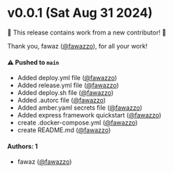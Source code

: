 # v0.0.1 (Sat Aug 31 2024)

:tada: This release contains work from a new contributor! :tada:

Thank you, fawaz ([@fawazzo](https://github.com/fawazzo)), for all your work!

#### ⚠️ Pushed to `main`

- Added deploy.yml file ([@fawazzo](https://github.com/fawazzo))
- Added release.yml file ([@fawazzo](https://github.com/fawazzo))
- Added deploy.sh file ([@fawazzo](https://github.com/fawazzo))
- Added .autorc file ([@fawazzo](https://github.com/fawazzo))
- Added amber.yaml secrets file ([@fawazzo](https://github.com/fawazzo))
- Added express framework quickstart ([@fawazzo](https://github.com/fawazzo))
- create .docker-compose.yml ([@fawazzo](https://github.com/fawazzo))
- create README.md ([@fawazzo](https://github.com/fawazzo))

#### Authors: 1

- fawaz ([@fawazzo](https://github.com/fawazzo))
